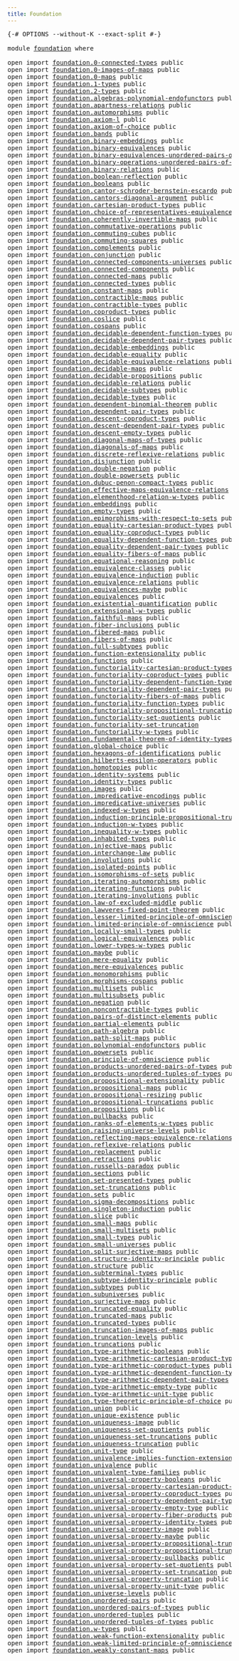 ```yaml
---
title: Foundation
---
```


<pre class="Agda"><a id="36" class="Symbol">{-#</a> <a id="40" class="Keyword">OPTIONS</a> <a id="48" class="Pragma">--without-K</a> <a id="60" class="Pragma">--exact-split</a> <a id="74" class="Symbol">#-}</a>

<a id="79" class="Keyword">module</a> <a id="86" href="foundation.html" class="Module">foundation</a> <a id="97" class="Keyword">where</a>

<a id="104" class="Keyword">open</a> <a id="109" class="Keyword">import</a> <a id="116" href="foundation.0-connected-types.html" class="Module">foundation.0-connected-types</a> <a id="145" class="Keyword">public</a>
<a id="152" class="Keyword">open</a> <a id="157" class="Keyword">import</a> <a id="164" href="foundation.0-images-of-maps.html" class="Module">foundation.0-images-of-maps</a> <a id="192" class="Keyword">public</a>
<a id="199" class="Keyword">open</a> <a id="204" class="Keyword">import</a> <a id="211" href="foundation.0-maps.html" class="Module">foundation.0-maps</a> <a id="229" class="Keyword">public</a>
<a id="236" class="Keyword">open</a> <a id="241" class="Keyword">import</a> <a id="248" href="foundation.1-types.html" class="Module">foundation.1-types</a> <a id="267" class="Keyword">public</a>
<a id="274" class="Keyword">open</a> <a id="279" class="Keyword">import</a> <a id="286" href="foundation.2-types.html" class="Module">foundation.2-types</a> <a id="305" class="Keyword">public</a>
<a id="312" class="Keyword">open</a> <a id="317" class="Keyword">import</a> <a id="324" href="foundation.algebras-polynomial-endofunctors.html" class="Module">foundation.algebras-polynomial-endofunctors</a> <a id="368" class="Keyword">public</a>
<a id="375" class="Keyword">open</a> <a id="380" class="Keyword">import</a> <a id="387" href="foundation.apartness-relations.html" class="Module">foundation.apartness-relations</a> <a id="418" class="Keyword">public</a>
<a id="425" class="Keyword">open</a> <a id="430" class="Keyword">import</a> <a id="437" href="foundation.automorphisms.html" class="Module">foundation.automorphisms</a> <a id="462" class="Keyword">public</a>
<a id="469" class="Keyword">open</a> <a id="474" class="Keyword">import</a> <a id="481" href="foundation.axiom-l.html" class="Module">foundation.axiom-l</a> <a id="500" class="Keyword">public</a>
<a id="507" class="Keyword">open</a> <a id="512" class="Keyword">import</a> <a id="519" href="foundation.axiom-of-choice.html" class="Module">foundation.axiom-of-choice</a> <a id="546" class="Keyword">public</a>
<a id="553" class="Keyword">open</a> <a id="558" class="Keyword">import</a> <a id="565" href="foundation.bands.html" class="Module">foundation.bands</a> <a id="582" class="Keyword">public</a>
<a id="589" class="Keyword">open</a> <a id="594" class="Keyword">import</a> <a id="601" href="foundation.binary-embeddings.html" class="Module">foundation.binary-embeddings</a> <a id="630" class="Keyword">public</a>
<a id="637" class="Keyword">open</a> <a id="642" class="Keyword">import</a> <a id="649" href="foundation.binary-equivalences.html" class="Module">foundation.binary-equivalences</a> <a id="680" class="Keyword">public</a>
<a id="687" class="Keyword">open</a> <a id="692" class="Keyword">import</a> <a id="699" href="foundation.binary-equivalences-unordered-pairs-of-types.html" class="Module">foundation.binary-equivalences-unordered-pairs-of-types</a> <a id="755" class="Keyword">public</a>
<a id="762" class="Keyword">open</a> <a id="767" class="Keyword">import</a> <a id="774" href="foundation.binary-operations-unordered-pairs-of-types.html" class="Module">foundation.binary-operations-unordered-pairs-of-types</a> <a id="828" class="Keyword">public</a>
<a id="835" class="Keyword">open</a> <a id="840" class="Keyword">import</a> <a id="847" href="foundation.binary-relations.html" class="Module">foundation.binary-relations</a> <a id="875" class="Keyword">public</a>
<a id="882" class="Keyword">open</a> <a id="887" class="Keyword">import</a> <a id="894" href="foundation.boolean-reflection.html" class="Module">foundation.boolean-reflection</a> <a id="924" class="Keyword">public</a>
<a id="931" class="Keyword">open</a> <a id="936" class="Keyword">import</a> <a id="943" href="foundation.booleans.html" class="Module">foundation.booleans</a> <a id="963" class="Keyword">public</a>
<a id="970" class="Keyword">open</a> <a id="975" class="Keyword">import</a> <a id="982" href="foundation.cantor-schroder-bernstein-escardo.html" class="Module">foundation.cantor-schroder-bernstein-escardo</a> <a id="1027" class="Keyword">public</a>
<a id="1034" class="Keyword">open</a> <a id="1039" class="Keyword">import</a> <a id="1046" href="foundation.cantors-diagonal-argument.html" class="Module">foundation.cantors-diagonal-argument</a> <a id="1083" class="Keyword">public</a>
<a id="1090" class="Keyword">open</a> <a id="1095" class="Keyword">import</a> <a id="1102" href="foundation.cartesian-product-types.html" class="Module">foundation.cartesian-product-types</a> <a id="1137" class="Keyword">public</a>
<a id="1144" class="Keyword">open</a> <a id="1149" class="Keyword">import</a> <a id="1156" href="foundation.choice-of-representatives-equivalence-relation.html" class="Module">foundation.choice-of-representatives-equivalence-relation</a> <a id="1214" class="Keyword">public</a>
<a id="1221" class="Keyword">open</a> <a id="1226" class="Keyword">import</a> <a id="1233" href="foundation.coherently-invertible-maps.html" class="Module">foundation.coherently-invertible-maps</a> <a id="1271" class="Keyword">public</a>
<a id="1278" class="Keyword">open</a> <a id="1283" class="Keyword">import</a> <a id="1290" href="foundation.commutative-operations.html" class="Module">foundation.commutative-operations</a> <a id="1324" class="Keyword">public</a>
<a id="1331" class="Keyword">open</a> <a id="1336" class="Keyword">import</a> <a id="1343" href="foundation.commuting-cubes.html" class="Module">foundation.commuting-cubes</a> <a id="1370" class="Keyword">public</a>
<a id="1377" class="Keyword">open</a> <a id="1382" class="Keyword">import</a> <a id="1389" href="foundation.commuting-squares.html" class="Module">foundation.commuting-squares</a> <a id="1418" class="Keyword">public</a>
<a id="1425" class="Keyword">open</a> <a id="1430" class="Keyword">import</a> <a id="1437" href="foundation.complements.html" class="Module">foundation.complements</a> <a id="1460" class="Keyword">public</a>
<a id="1467" class="Keyword">open</a> <a id="1472" class="Keyword">import</a> <a id="1479" href="foundation.conjunction.html" class="Module">foundation.conjunction</a> <a id="1502" class="Keyword">public</a>
<a id="1509" class="Keyword">open</a> <a id="1514" class="Keyword">import</a> <a id="1521" href="foundation.connected-components-universes.html" class="Module">foundation.connected-components-universes</a> <a id="1563" class="Keyword">public</a>
<a id="1570" class="Keyword">open</a> <a id="1575" class="Keyword">import</a> <a id="1582" href="foundation.connected-components.html" class="Module">foundation.connected-components</a> <a id="1614" class="Keyword">public</a>
<a id="1621" class="Keyword">open</a> <a id="1626" class="Keyword">import</a> <a id="1633" href="foundation.connected-maps.html" class="Module">foundation.connected-maps</a> <a id="1659" class="Keyword">public</a>
<a id="1666" class="Keyword">open</a> <a id="1671" class="Keyword">import</a> <a id="1678" href="foundation.connected-types.html" class="Module">foundation.connected-types</a> <a id="1705" class="Keyword">public</a>
<a id="1712" class="Keyword">open</a> <a id="1717" class="Keyword">import</a> <a id="1724" href="foundation.constant-maps.html" class="Module">foundation.constant-maps</a> <a id="1749" class="Keyword">public</a>
<a id="1756" class="Keyword">open</a> <a id="1761" class="Keyword">import</a> <a id="1768" href="foundation.contractible-maps.html" class="Module">foundation.contractible-maps</a> <a id="1797" class="Keyword">public</a>
<a id="1804" class="Keyword">open</a> <a id="1809" class="Keyword">import</a> <a id="1816" href="foundation.contractible-types.html" class="Module">foundation.contractible-types</a> <a id="1846" class="Keyword">public</a>
<a id="1853" class="Keyword">open</a> <a id="1858" class="Keyword">import</a> <a id="1865" href="foundation.coproduct-types.html" class="Module">foundation.coproduct-types</a> <a id="1892" class="Keyword">public</a>
<a id="1899" class="Keyword">open</a> <a id="1904" class="Keyword">import</a> <a id="1911" href="foundation.coslice.html" class="Module">foundation.coslice</a> <a id="1930" class="Keyword">public</a>
<a id="1937" class="Keyword">open</a> <a id="1942" class="Keyword">import</a> <a id="1949" href="foundation.cospans.html" class="Module">foundation.cospans</a> <a id="1968" class="Keyword">public</a>
<a id="1975" class="Keyword">open</a> <a id="1980" class="Keyword">import</a> <a id="1987" href="foundation.decidable-dependent-function-types.html" class="Module">foundation.decidable-dependent-function-types</a> <a id="2033" class="Keyword">public</a>
<a id="2040" class="Keyword">open</a> <a id="2045" class="Keyword">import</a> <a id="2052" href="foundation.decidable-dependent-pair-types.html" class="Module">foundation.decidable-dependent-pair-types</a> <a id="2094" class="Keyword">public</a>
<a id="2101" class="Keyword">open</a> <a id="2106" class="Keyword">import</a> <a id="2113" href="foundation.decidable-embeddings.html" class="Module">foundation.decidable-embeddings</a> <a id="2145" class="Keyword">public</a>
<a id="2152" class="Keyword">open</a> <a id="2157" class="Keyword">import</a> <a id="2164" href="foundation.decidable-equality.html" class="Module">foundation.decidable-equality</a> <a id="2194" class="Keyword">public</a>
<a id="2201" class="Keyword">open</a> <a id="2206" class="Keyword">import</a> <a id="2213" href="foundation.decidable-equivalence-relations.html" class="Module">foundation.decidable-equivalence-relations</a> <a id="2256" class="Keyword">public</a>
<a id="2263" class="Keyword">open</a> <a id="2268" class="Keyword">import</a> <a id="2275" href="foundation.decidable-maps.html" class="Module">foundation.decidable-maps</a> <a id="2301" class="Keyword">public</a>
<a id="2308" class="Keyword">open</a> <a id="2313" class="Keyword">import</a> <a id="2320" href="foundation.decidable-propositions.html" class="Module">foundation.decidable-propositions</a> <a id="2354" class="Keyword">public</a>
<a id="2361" class="Keyword">open</a> <a id="2366" class="Keyword">import</a> <a id="2373" href="foundation.decidable-relations.html" class="Module">foundation.decidable-relations</a> <a id="2404" class="Keyword">public</a>
<a id="2411" class="Keyword">open</a> <a id="2416" class="Keyword">import</a> <a id="2423" href="foundation.decidable-subtypes.html" class="Module">foundation.decidable-subtypes</a> <a id="2453" class="Keyword">public</a>
<a id="2460" class="Keyword">open</a> <a id="2465" class="Keyword">import</a> <a id="2472" href="foundation.decidable-types.html" class="Module">foundation.decidable-types</a> <a id="2499" class="Keyword">public</a>
<a id="2506" class="Keyword">open</a> <a id="2511" class="Keyword">import</a> <a id="2518" href="foundation.dependent-binomial-theorem.html" class="Module">foundation.dependent-binomial-theorem</a> <a id="2556" class="Keyword">public</a>
<a id="2563" class="Keyword">open</a> <a id="2568" class="Keyword">import</a> <a id="2575" href="foundation.dependent-pair-types.html" class="Module">foundation.dependent-pair-types</a> <a id="2607" class="Keyword">public</a>
<a id="2614" class="Keyword">open</a> <a id="2619" class="Keyword">import</a> <a id="2626" href="foundation.descent-coproduct-types.html" class="Module">foundation.descent-coproduct-types</a> <a id="2661" class="Keyword">public</a>
<a id="2668" class="Keyword">open</a> <a id="2673" class="Keyword">import</a> <a id="2680" href="foundation.descent-dependent-pair-types.html" class="Module">foundation.descent-dependent-pair-types</a> <a id="2720" class="Keyword">public</a>
<a id="2727" class="Keyword">open</a> <a id="2732" class="Keyword">import</a> <a id="2739" href="foundation.descent-empty-types.html" class="Module">foundation.descent-empty-types</a> <a id="2770" class="Keyword">public</a>
<a id="2777" class="Keyword">open</a> <a id="2782" class="Keyword">import</a> <a id="2789" href="foundation.diagonal-maps-of-types.html" class="Module">foundation.diagonal-maps-of-types</a> <a id="2823" class="Keyword">public</a>
<a id="2830" class="Keyword">open</a> <a id="2835" class="Keyword">import</a> <a id="2842" href="foundation.diagonals-of-maps.html" class="Module">foundation.diagonals-of-maps</a> <a id="2871" class="Keyword">public</a>
<a id="2878" class="Keyword">open</a> <a id="2883" class="Keyword">import</a> <a id="2890" href="foundation.discrete-reflexive-relations.html" class="Module">foundation.discrete-reflexive-relations</a> <a id="2930" class="Keyword">public</a>
<a id="2937" class="Keyword">open</a> <a id="2942" class="Keyword">import</a> <a id="2949" href="foundation.disjunction.html" class="Module">foundation.disjunction</a> <a id="2972" class="Keyword">public</a>
<a id="2979" class="Keyword">open</a> <a id="2984" class="Keyword">import</a> <a id="2991" href="foundation.double-negation.html" class="Module">foundation.double-negation</a> <a id="3018" class="Keyword">public</a>
<a id="3025" class="Keyword">open</a> <a id="3030" class="Keyword">import</a> <a id="3037" href="foundation.double-powersets.html" class="Module">foundation.double-powersets</a> <a id="3065" class="Keyword">public</a>
<a id="3072" class="Keyword">open</a> <a id="3077" class="Keyword">import</a> <a id="3084" href="foundation.dubuc-penon-compact-types.html" class="Module">foundation.dubuc-penon-compact-types</a> <a id="3121" class="Keyword">public</a>
<a id="3128" class="Keyword">open</a> <a id="3133" class="Keyword">import</a> <a id="3140" href="foundation.effective-maps-equivalence-relations.html" class="Module">foundation.effective-maps-equivalence-relations</a> <a id="3188" class="Keyword">public</a>
<a id="3195" class="Keyword">open</a> <a id="3200" class="Keyword">import</a> <a id="3207" href="foundation.elementhood-relation-w-types.html" class="Module">foundation.elementhood-relation-w-types</a> <a id="3247" class="Keyword">public</a>
<a id="3254" class="Keyword">open</a> <a id="3259" class="Keyword">import</a> <a id="3266" href="foundation.embeddings.html" class="Module">foundation.embeddings</a> <a id="3288" class="Keyword">public</a>
<a id="3295" class="Keyword">open</a> <a id="3300" class="Keyword">import</a> <a id="3307" href="foundation.empty-types.html" class="Module">foundation.empty-types</a> <a id="3330" class="Keyword">public</a>
<a id="3337" class="Keyword">open</a> <a id="3342" class="Keyword">import</a> <a id="3349" href="foundation.epimorphisms-with-respect-to-sets.html" class="Module">foundation.epimorphisms-with-respect-to-sets</a> <a id="3394" class="Keyword">public</a>
<a id="3401" class="Keyword">open</a> <a id="3406" class="Keyword">import</a> <a id="3413" href="foundation.equality-cartesian-product-types.html" class="Module">foundation.equality-cartesian-product-types</a> <a id="3457" class="Keyword">public</a>
<a id="3464" class="Keyword">open</a> <a id="3469" class="Keyword">import</a> <a id="3476" href="foundation.equality-coproduct-types.html" class="Module">foundation.equality-coproduct-types</a> <a id="3512" class="Keyword">public</a>
<a id="3519" class="Keyword">open</a> <a id="3524" class="Keyword">import</a> <a id="3531" href="foundation.equality-dependent-function-types.html" class="Module">foundation.equality-dependent-function-types</a> <a id="3576" class="Keyword">public</a>
<a id="3583" class="Keyword">open</a> <a id="3588" class="Keyword">import</a> <a id="3595" href="foundation.equality-dependent-pair-types.html" class="Module">foundation.equality-dependent-pair-types</a> <a id="3636" class="Keyword">public</a>
<a id="3643" class="Keyword">open</a> <a id="3648" class="Keyword">import</a> <a id="3655" href="foundation.equality-fibers-of-maps.html" class="Module">foundation.equality-fibers-of-maps</a> <a id="3690" class="Keyword">public</a>
<a id="3697" class="Keyword">open</a> <a id="3702" class="Keyword">import</a> <a id="3709" href="foundation.equational-reasoning.html" class="Module">foundation.equational-reasoning</a> <a id="3741" class="Keyword">public</a>
<a id="3748" class="Keyword">open</a> <a id="3753" class="Keyword">import</a> <a id="3760" href="foundation.equivalence-classes.html" class="Module">foundation.equivalence-classes</a> <a id="3791" class="Keyword">public</a>
<a id="3798" class="Keyword">open</a> <a id="3803" class="Keyword">import</a> <a id="3810" href="foundation.equivalence-induction.html" class="Module">foundation.equivalence-induction</a> <a id="3843" class="Keyword">public</a>
<a id="3850" class="Keyword">open</a> <a id="3855" class="Keyword">import</a> <a id="3862" href="foundation.equivalence-relations.html" class="Module">foundation.equivalence-relations</a> <a id="3895" class="Keyword">public</a>
<a id="3902" class="Keyword">open</a> <a id="3907" class="Keyword">import</a> <a id="3914" href="foundation.equivalences-maybe.html" class="Module">foundation.equivalences-maybe</a> <a id="3944" class="Keyword">public</a>
<a id="3951" class="Keyword">open</a> <a id="3956" class="Keyword">import</a> <a id="3963" href="foundation.equivalences.html" class="Module">foundation.equivalences</a> <a id="3987" class="Keyword">public</a>
<a id="3994" class="Keyword">open</a> <a id="3999" class="Keyword">import</a> <a id="4006" href="foundation.existential-quantification.html" class="Module">foundation.existential-quantification</a> <a id="4044" class="Keyword">public</a>
<a id="4051" class="Keyword">open</a> <a id="4056" class="Keyword">import</a> <a id="4063" href="foundation.extensional-w-types.html" class="Module">foundation.extensional-w-types</a> <a id="4094" class="Keyword">public</a>
<a id="4101" class="Keyword">open</a> <a id="4106" class="Keyword">import</a> <a id="4113" href="foundation.faithful-maps.html" class="Module">foundation.faithful-maps</a> <a id="4138" class="Keyword">public</a>
<a id="4145" class="Keyword">open</a> <a id="4150" class="Keyword">import</a> <a id="4157" href="foundation.fiber-inclusions.html" class="Module">foundation.fiber-inclusions</a> <a id="4185" class="Keyword">public</a>
<a id="4192" class="Keyword">open</a> <a id="4197" class="Keyword">import</a> <a id="4204" href="foundation.fibered-maps.html" class="Module">foundation.fibered-maps</a> <a id="4228" class="Keyword">public</a>
<a id="4235" class="Keyword">open</a> <a id="4240" class="Keyword">import</a> <a id="4247" href="foundation.fibers-of-maps.html" class="Module">foundation.fibers-of-maps</a> <a id="4273" class="Keyword">public</a>
<a id="4280" class="Keyword">open</a> <a id="4285" class="Keyword">import</a> <a id="4292" href="foundation.full-subtypes.html" class="Module">foundation.full-subtypes</a> <a id="4317" class="Keyword">public</a>
<a id="4324" class="Keyword">open</a> <a id="4329" class="Keyword">import</a> <a id="4336" href="foundation.function-extensionality.html" class="Module">foundation.function-extensionality</a> <a id="4371" class="Keyword">public</a>
<a id="4378" class="Keyword">open</a> <a id="4383" class="Keyword">import</a> <a id="4390" href="foundation.functions.html" class="Module">foundation.functions</a> <a id="4411" class="Keyword">public</a>
<a id="4418" class="Keyword">open</a> <a id="4423" class="Keyword">import</a> <a id="4430" href="foundation.functoriality-cartesian-product-types.html" class="Module">foundation.functoriality-cartesian-product-types</a> <a id="4479" class="Keyword">public</a>
<a id="4486" class="Keyword">open</a> <a id="4491" class="Keyword">import</a> <a id="4498" href="foundation.functoriality-coproduct-types.html" class="Module">foundation.functoriality-coproduct-types</a> <a id="4539" class="Keyword">public</a>
<a id="4546" class="Keyword">open</a> <a id="4551" class="Keyword">import</a> <a id="4558" href="foundation.functoriality-dependent-function-types.html" class="Module">foundation.functoriality-dependent-function-types</a> <a id="4608" class="Keyword">public</a>
<a id="4615" class="Keyword">open</a> <a id="4620" class="Keyword">import</a> <a id="4627" href="foundation.functoriality-dependent-pair-types.html" class="Module">foundation.functoriality-dependent-pair-types</a> <a id="4673" class="Keyword">public</a>
<a id="4680" class="Keyword">open</a> <a id="4685" class="Keyword">import</a> <a id="4692" href="foundation.functoriality-fibers-of-maps.html" class="Module">foundation.functoriality-fibers-of-maps</a> <a id="4732" class="Keyword">public</a>
<a id="4739" class="Keyword">open</a> <a id="4744" class="Keyword">import</a> <a id="4751" href="foundation.functoriality-function-types.html" class="Module">foundation.functoriality-function-types</a> <a id="4791" class="Keyword">public</a>
<a id="4798" class="Keyword">open</a> <a id="4803" class="Keyword">import</a> <a id="4810" href="foundation.functoriality-propositional-truncation.html" class="Module">foundation.functoriality-propositional-truncation</a> <a id="4860" class="Keyword">public</a>
<a id="4867" class="Keyword">open</a> <a id="4872" class="Keyword">import</a> <a id="4879" href="foundation.functoriality-set-quotients.html" class="Module">foundation.functoriality-set-quotients</a> <a id="4918" class="Keyword">public</a>
<a id="4925" class="Keyword">open</a> <a id="4930" class="Keyword">import</a> <a id="4937" href="foundation.functoriality-set-truncation.html" class="Module">foundation.functoriality-set-truncation</a>
<a id="4977" class="Keyword">open</a> <a id="4982" class="Keyword">import</a> <a id="4989" href="foundation.functoriality-w-types.html" class="Module">foundation.functoriality-w-types</a> <a id="5022" class="Keyword">public</a>
<a id="5029" class="Keyword">open</a> <a id="5034" class="Keyword">import</a> <a id="5041" href="foundation.fundamental-theorem-of-identity-types.html" class="Module">foundation.fundamental-theorem-of-identity-types</a> <a id="5090" class="Keyword">public</a>
<a id="5097" class="Keyword">open</a> <a id="5102" class="Keyword">import</a> <a id="5109" href="foundation.global-choice.html" class="Module">foundation.global-choice</a> <a id="5134" class="Keyword">public</a>
<a id="5141" class="Keyword">open</a> <a id="5146" class="Keyword">import</a> <a id="5153" href="foundation.hexagons-of-identifications.html" class="Module">foundation.hexagons-of-identifications</a> <a id="5192" class="Keyword">public</a>
<a id="5199" class="Keyword">open</a> <a id="5204" class="Keyword">import</a> <a id="5211" href="foundation.hilberts-epsilon-operators.html" class="Module">foundation.hilberts-epsilon-operators</a> <a id="5249" class="Keyword">public</a>
<a id="5256" class="Keyword">open</a> <a id="5261" class="Keyword">import</a> <a id="5268" href="foundation.homotopies.html" class="Module">foundation.homotopies</a> <a id="5290" class="Keyword">public</a>
<a id="5297" class="Keyword">open</a> <a id="5302" class="Keyword">import</a> <a id="5309" href="foundation.identity-systems.html" class="Module">foundation.identity-systems</a> <a id="5337" class="Keyword">public</a>
<a id="5344" class="Keyword">open</a> <a id="5349" class="Keyword">import</a> <a id="5356" href="foundation.identity-types.html" class="Module">foundation.identity-types</a> <a id="5382" class="Keyword">public</a>
<a id="5389" class="Keyword">open</a> <a id="5394" class="Keyword">import</a> <a id="5401" href="foundation.images.html" class="Module">foundation.images</a> <a id="5419" class="Keyword">public</a>
<a id="5426" class="Keyword">open</a> <a id="5431" class="Keyword">import</a> <a id="5438" href="foundation.impredicative-encodings.html" class="Module">foundation.impredicative-encodings</a> <a id="5473" class="Keyword">public</a>
<a id="5480" class="Keyword">open</a> <a id="5485" class="Keyword">import</a> <a id="5492" href="foundation.impredicative-universes.html" class="Module">foundation.impredicative-universes</a> <a id="5527" class="Keyword">public</a>
<a id="5534" class="Keyword">open</a> <a id="5539" class="Keyword">import</a> <a id="5546" href="foundation.indexed-w-types.html" class="Module">foundation.indexed-w-types</a> <a id="5573" class="Keyword">public</a>
<a id="5580" class="Keyword">open</a> <a id="5585" class="Keyword">import</a> <a id="5592" href="foundation.induction-principle-propositional-truncation.html" class="Module">foundation.induction-principle-propositional-truncation</a> <a id="5648" class="Keyword">public</a>
<a id="5655" class="Keyword">open</a> <a id="5660" class="Keyword">import</a> <a id="5667" href="foundation.induction-w-types.html" class="Module">foundation.induction-w-types</a> <a id="5696" class="Keyword">public</a>
<a id="5703" class="Keyword">open</a> <a id="5708" class="Keyword">import</a> <a id="5715" href="foundation.inequality-w-types.html" class="Module">foundation.inequality-w-types</a> <a id="5745" class="Keyword">public</a>
<a id="5752" class="Keyword">open</a> <a id="5757" class="Keyword">import</a> <a id="5764" href="foundation.inhabited-types.html" class="Module">foundation.inhabited-types</a> <a id="5791" class="Keyword">public</a>
<a id="5798" class="Keyword">open</a> <a id="5803" class="Keyword">import</a> <a id="5810" href="foundation.injective-maps.html" class="Module">foundation.injective-maps</a> <a id="5836" class="Keyword">public</a>
<a id="5843" class="Keyword">open</a> <a id="5848" class="Keyword">import</a> <a id="5855" href="foundation.interchange-law.html" class="Module">foundation.interchange-law</a> <a id="5882" class="Keyword">public</a>
<a id="5889" class="Keyword">open</a> <a id="5894" class="Keyword">import</a> <a id="5901" href="foundation.involutions.html" class="Module">foundation.involutions</a> <a id="5924" class="Keyword">public</a>
<a id="5931" class="Keyword">open</a> <a id="5936" class="Keyword">import</a> <a id="5943" href="foundation.isolated-points.html" class="Module">foundation.isolated-points</a> <a id="5970" class="Keyword">public</a>
<a id="5977" class="Keyword">open</a> <a id="5982" class="Keyword">import</a> <a id="5989" href="foundation.isomorphisms-of-sets.html" class="Module">foundation.isomorphisms-of-sets</a> <a id="6021" class="Keyword">public</a>
<a id="6028" class="Keyword">open</a> <a id="6033" class="Keyword">import</a> <a id="6040" href="foundation.iterating-automorphisms.html" class="Module">foundation.iterating-automorphisms</a> <a id="6075" class="Keyword">public</a>
<a id="6082" class="Keyword">open</a> <a id="6087" class="Keyword">import</a> <a id="6094" href="foundation.iterating-functions.html" class="Module">foundation.iterating-functions</a> <a id="6125" class="Keyword">public</a>
<a id="6132" class="Keyword">open</a> <a id="6137" class="Keyword">import</a> <a id="6144" href="foundation.iterating-involutions.html" class="Module">foundation.iterating-involutions</a> <a id="6177" class="Keyword">public</a>
<a id="6184" class="Keyword">open</a> <a id="6189" class="Keyword">import</a> <a id="6196" href="foundation.law-of-excluded-middle.html" class="Module">foundation.law-of-excluded-middle</a> <a id="6230" class="Keyword">public</a>
<a id="6237" class="Keyword">open</a> <a id="6242" class="Keyword">import</a> <a id="6249" href="foundation.lawveres-fixed-point-theorem.html" class="Module">foundation.lawveres-fixed-point-theorem</a> <a id="6289" class="Keyword">public</a>
<a id="6296" class="Keyword">open</a> <a id="6301" class="Keyword">import</a> <a id="6308" href="foundation.lesser-limited-principle-of-omniscience.html" class="Module">foundation.lesser-limited-principle-of-omniscience</a> <a id="6359" class="Keyword">public</a>
<a id="6366" class="Keyword">open</a> <a id="6371" class="Keyword">import</a> <a id="6378" href="foundation.limited-principle-of-omniscience.html" class="Module">foundation.limited-principle-of-omniscience</a> <a id="6422" class="Keyword">public</a>
<a id="6429" class="Keyword">open</a> <a id="6434" class="Keyword">import</a> <a id="6441" href="foundation.locally-small-types.html" class="Module">foundation.locally-small-types</a> <a id="6472" class="Keyword">public</a>
<a id="6479" class="Keyword">open</a> <a id="6484" class="Keyword">import</a> <a id="6491" href="foundation.logical-equivalences.html" class="Module">foundation.logical-equivalences</a> <a id="6523" class="Keyword">public</a>
<a id="6530" class="Keyword">open</a> <a id="6535" class="Keyword">import</a> <a id="6542" href="foundation.lower-types-w-types.html" class="Module">foundation.lower-types-w-types</a> <a id="6573" class="Keyword">public</a>
<a id="6580" class="Keyword">open</a> <a id="6585" class="Keyword">import</a> <a id="6592" href="foundation.maybe.html" class="Module">foundation.maybe</a> <a id="6609" class="Keyword">public</a>
<a id="6616" class="Keyword">open</a> <a id="6621" class="Keyword">import</a> <a id="6628" href="foundation.mere-equality.html" class="Module">foundation.mere-equality</a> <a id="6653" class="Keyword">public</a>
<a id="6660" class="Keyword">open</a> <a id="6665" class="Keyword">import</a> <a id="6672" href="foundation.mere-equivalences.html" class="Module">foundation.mere-equivalences</a> <a id="6701" class="Keyword">public</a>
<a id="6708" class="Keyword">open</a> <a id="6713" class="Keyword">import</a> <a id="6720" href="foundation.monomorphisms.html" class="Module">foundation.monomorphisms</a> <a id="6745" class="Keyword">public</a>
<a id="6752" class="Keyword">open</a> <a id="6757" class="Keyword">import</a> <a id="6764" href="foundation.morphisms-cospans.html" class="Module">foundation.morphisms-cospans</a> <a id="6793" class="Keyword">public</a>
<a id="6800" class="Keyword">open</a> <a id="6805" class="Keyword">import</a> <a id="6812" href="foundation.multisets.html" class="Module">foundation.multisets</a> <a id="6833" class="Keyword">public</a>
<a id="6840" class="Keyword">open</a> <a id="6845" class="Keyword">import</a> <a id="6852" href="foundation.multisubsets.html" class="Module">foundation.multisubsets</a> <a id="6876" class="Keyword">public</a>
<a id="6883" class="Keyword">open</a> <a id="6888" class="Keyword">import</a> <a id="6895" href="foundation.negation.html" class="Module">foundation.negation</a> <a id="6915" class="Keyword">public</a>
<a id="6922" class="Keyword">open</a> <a id="6927" class="Keyword">import</a> <a id="6934" href="foundation.noncontractible-types.html" class="Module">foundation.noncontractible-types</a> <a id="6967" class="Keyword">public</a>
<a id="6974" class="Keyword">open</a> <a id="6979" class="Keyword">import</a> <a id="6986" href="foundation.pairs-of-distinct-elements.html" class="Module">foundation.pairs-of-distinct-elements</a> <a id="7024" class="Keyword">public</a>
<a id="7031" class="Keyword">open</a> <a id="7036" class="Keyword">import</a> <a id="7043" href="foundation.partial-elements.html" class="Module">foundation.partial-elements</a> <a id="7071" class="Keyword">public</a>
<a id="7078" class="Keyword">open</a> <a id="7083" class="Keyword">import</a> <a id="7090" href="foundation.path-algebra.html" class="Module">foundation.path-algebra</a> <a id="7114" class="Keyword">public</a>
<a id="7121" class="Keyword">open</a> <a id="7126" class="Keyword">import</a> <a id="7133" href="foundation.path-split-maps.html" class="Module">foundation.path-split-maps</a> <a id="7160" class="Keyword">public</a>
<a id="7167" class="Keyword">open</a> <a id="7172" class="Keyword">import</a> <a id="7179" href="foundation.polynomial-endofunctors.html" class="Module">foundation.polynomial-endofunctors</a> <a id="7214" class="Keyword">public</a>
<a id="7221" class="Keyword">open</a> <a id="7226" class="Keyword">import</a> <a id="7233" href="foundation.powersets.html" class="Module">foundation.powersets</a> <a id="7254" class="Keyword">public</a>
<a id="7261" class="Keyword">open</a> <a id="7266" class="Keyword">import</a> <a id="7273" href="foundation.principle-of-omniscience.html" class="Module">foundation.principle-of-omniscience</a> <a id="7309" class="Keyword">public</a>
<a id="7316" class="Keyword">open</a> <a id="7321" class="Keyword">import</a> <a id="7328" href="foundation.products-unordered-pairs-of-types.html" class="Module">foundation.products-unordered-pairs-of-types</a> <a id="7373" class="Keyword">public</a>
<a id="7380" class="Keyword">open</a> <a id="7385" class="Keyword">import</a> <a id="7392" href="foundation.products-unordered-tuples-of-types.html" class="Module">foundation.products-unordered-tuples-of-types</a> <a id="7438" class="Keyword">public</a>
<a id="7445" class="Keyword">open</a> <a id="7450" class="Keyword">import</a> <a id="7457" href="foundation.propositional-extensionality.html" class="Module">foundation.propositional-extensionality</a> <a id="7497" class="Keyword">public</a>
<a id="7504" class="Keyword">open</a> <a id="7509" class="Keyword">import</a> <a id="7516" href="foundation.propositional-maps.html" class="Module">foundation.propositional-maps</a> <a id="7546" class="Keyword">public</a>
<a id="7553" class="Keyword">open</a> <a id="7558" class="Keyword">import</a> <a id="7565" href="foundation.propositional-resizing.html" class="Module">foundation.propositional-resizing</a> <a id="7599" class="Keyword">public</a>
<a id="7606" class="Keyword">open</a> <a id="7611" class="Keyword">import</a> <a id="7618" href="foundation.propositional-truncations.html" class="Module">foundation.propositional-truncations</a> <a id="7655" class="Keyword">public</a>
<a id="7662" class="Keyword">open</a> <a id="7667" class="Keyword">import</a> <a id="7674" href="foundation.propositions.html" class="Module">foundation.propositions</a> <a id="7698" class="Keyword">public</a>
<a id="7705" class="Keyword">open</a> <a id="7710" class="Keyword">import</a> <a id="7717" href="foundation.pullbacks.html" class="Module">foundation.pullbacks</a> <a id="7738" class="Keyword">public</a>
<a id="7745" class="Keyword">open</a> <a id="7750" class="Keyword">import</a> <a id="7757" href="foundation.ranks-of-elements-w-types.html" class="Module">foundation.ranks-of-elements-w-types</a> <a id="7794" class="Keyword">public</a>
<a id="7801" class="Keyword">open</a> <a id="7806" class="Keyword">import</a> <a id="7813" href="foundation.raising-universe-levels.html" class="Module">foundation.raising-universe-levels</a> <a id="7848" class="Keyword">public</a>
<a id="7855" class="Keyword">open</a> <a id="7860" class="Keyword">import</a> <a id="7867" href="foundation.reflecting-maps-equivalence-relations.html" class="Module">foundation.reflecting-maps-equivalence-relations</a> <a id="7916" class="Keyword">public</a>
<a id="7923" class="Keyword">open</a> <a id="7928" class="Keyword">import</a> <a id="7935" href="foundation.reflexive-relations.html" class="Module">foundation.reflexive-relations</a> <a id="7966" class="Keyword">public</a>
<a id="7973" class="Keyword">open</a> <a id="7978" class="Keyword">import</a> <a id="7985" href="foundation.replacement.html" class="Module">foundation.replacement</a> <a id="8008" class="Keyword">public</a>
<a id="8015" class="Keyword">open</a> <a id="8020" class="Keyword">import</a> <a id="8027" href="foundation.retractions.html" class="Module">foundation.retractions</a> <a id="8050" class="Keyword">public</a>
<a id="8057" class="Keyword">open</a> <a id="8062" class="Keyword">import</a> <a id="8069" href="foundation.russells-paradox.html" class="Module">foundation.russells-paradox</a> <a id="8097" class="Keyword">public</a>
<a id="8104" class="Keyword">open</a> <a id="8109" class="Keyword">import</a> <a id="8116" href="foundation.sections.html" class="Module">foundation.sections</a> <a id="8136" class="Keyword">public</a>
<a id="8143" class="Keyword">open</a> <a id="8148" class="Keyword">import</a> <a id="8155" href="foundation.set-presented-types.html" class="Module">foundation.set-presented-types</a> <a id="8186" class="Keyword">public</a>
<a id="8193" class="Keyword">open</a> <a id="8198" class="Keyword">import</a> <a id="8205" href="foundation.set-truncations.html" class="Module">foundation.set-truncations</a> <a id="8232" class="Keyword">public</a>
<a id="8239" class="Keyword">open</a> <a id="8244" class="Keyword">import</a> <a id="8251" href="foundation.sets.html" class="Module">foundation.sets</a> <a id="8267" class="Keyword">public</a>
<a id="8274" class="Keyword">open</a> <a id="8279" class="Keyword">import</a> <a id="8286" href="foundation.sigma-decompositions.html" class="Module">foundation.sigma-decompositions</a> <a id="8318" class="Keyword">public</a>
<a id="8325" class="Keyword">open</a> <a id="8330" class="Keyword">import</a> <a id="8337" href="foundation.singleton-induction.html" class="Module">foundation.singleton-induction</a> <a id="8368" class="Keyword">public</a>
<a id="8375" class="Keyword">open</a> <a id="8380" class="Keyword">import</a> <a id="8387" href="foundation.slice.html" class="Module">foundation.slice</a> <a id="8404" class="Keyword">public</a>
<a id="8411" class="Keyword">open</a> <a id="8416" class="Keyword">import</a> <a id="8423" href="foundation.small-maps.html" class="Module">foundation.small-maps</a> <a id="8445" class="Keyword">public</a>
<a id="8452" class="Keyword">open</a> <a id="8457" class="Keyword">import</a> <a id="8464" href="foundation.small-multisets.html" class="Module">foundation.small-multisets</a> <a id="8491" class="Keyword">public</a>
<a id="8498" class="Keyword">open</a> <a id="8503" class="Keyword">import</a> <a id="8510" href="foundation.small-types.html" class="Module">foundation.small-types</a> <a id="8533" class="Keyword">public</a>
<a id="8540" class="Keyword">open</a> <a id="8545" class="Keyword">import</a> <a id="8552" href="foundation.small-universes.html" class="Module">foundation.small-universes</a> <a id="8579" class="Keyword">public</a>
<a id="8586" class="Keyword">open</a> <a id="8591" class="Keyword">import</a> <a id="8598" href="foundation.split-surjective-maps.html" class="Module">foundation.split-surjective-maps</a> <a id="8631" class="Keyword">public</a>
<a id="8638" class="Keyword">open</a> <a id="8643" class="Keyword">import</a> <a id="8650" href="foundation.structure-identity-principle.html" class="Module">foundation.structure-identity-principle</a> <a id="8690" class="Keyword">public</a>
<a id="8697" class="Keyword">open</a> <a id="8702" class="Keyword">import</a> <a id="8709" href="foundation.structure.html" class="Module">foundation.structure</a> <a id="8730" class="Keyword">public</a>
<a id="8737" class="Keyword">open</a> <a id="8742" class="Keyword">import</a> <a id="8749" href="foundation.subterminal-types.html" class="Module">foundation.subterminal-types</a> <a id="8778" class="Keyword">public</a>
<a id="8785" class="Keyword">open</a> <a id="8790" class="Keyword">import</a> <a id="8797" href="foundation.subtype-identity-principle.html" class="Module">foundation.subtype-identity-principle</a> <a id="8835" class="Keyword">public</a>
<a id="8842" class="Keyword">open</a> <a id="8847" class="Keyword">import</a> <a id="8854" href="foundation.subtypes.html" class="Module">foundation.subtypes</a> <a id="8874" class="Keyword">public</a>
<a id="8881" class="Keyword">open</a> <a id="8886" class="Keyword">import</a> <a id="8893" href="foundation.subuniverses.html" class="Module">foundation.subuniverses</a> <a id="8917" class="Keyword">public</a>
<a id="8924" class="Keyword">open</a> <a id="8929" class="Keyword">import</a> <a id="8936" href="foundation.surjective-maps.html" class="Module">foundation.surjective-maps</a> <a id="8963" class="Keyword">public</a>
<a id="8970" class="Keyword">open</a> <a id="8975" class="Keyword">import</a> <a id="8982" href="foundation.truncated-equality.html" class="Module">foundation.truncated-equality</a> <a id="9012" class="Keyword">public</a>
<a id="9019" class="Keyword">open</a> <a id="9024" class="Keyword">import</a> <a id="9031" href="foundation.truncated-maps.html" class="Module">foundation.truncated-maps</a> <a id="9057" class="Keyword">public</a>
<a id="9064" class="Keyword">open</a> <a id="9069" class="Keyword">import</a> <a id="9076" href="foundation.truncated-types.html" class="Module">foundation.truncated-types</a> <a id="9103" class="Keyword">public</a>
<a id="9110" class="Keyword">open</a> <a id="9115" class="Keyword">import</a> <a id="9122" href="foundation.truncation-images-of-maps.html" class="Module">foundation.truncation-images-of-maps</a> <a id="9159" class="Keyword">public</a>
<a id="9166" class="Keyword">open</a> <a id="9171" class="Keyword">import</a> <a id="9178" href="foundation.truncation-levels.html" class="Module">foundation.truncation-levels</a> <a id="9207" class="Keyword">public</a>
<a id="9214" class="Keyword">open</a> <a id="9219" class="Keyword">import</a> <a id="9226" href="foundation.truncations.html" class="Module">foundation.truncations</a> <a id="9249" class="Keyword">public</a>
<a id="9256" class="Keyword">open</a> <a id="9261" class="Keyword">import</a> <a id="9268" href="foundation.type-arithmetic-booleans.html" class="Module">foundation.type-arithmetic-booleans</a> <a id="9304" class="Keyword">public</a>
<a id="9311" class="Keyword">open</a> <a id="9316" class="Keyword">import</a> <a id="9323" href="foundation.type-arithmetic-cartesian-product-types.html" class="Module">foundation.type-arithmetic-cartesian-product-types</a> <a id="9374" class="Keyword">public</a>
<a id="9381" class="Keyword">open</a> <a id="9386" class="Keyword">import</a> <a id="9393" href="foundation.type-arithmetic-coproduct-types.html" class="Module">foundation.type-arithmetic-coproduct-types</a> <a id="9436" class="Keyword">public</a>
<a id="9443" class="Keyword">open</a> <a id="9448" class="Keyword">import</a> <a id="9455" href="foundation.type-arithmetic-dependent-function-types.html" class="Module">foundation.type-arithmetic-dependent-function-types</a> <a id="9507" class="Keyword">public</a>
<a id="9514" class="Keyword">open</a> <a id="9519" class="Keyword">import</a> <a id="9526" href="foundation.type-arithmetic-dependent-pair-types.html" class="Module">foundation.type-arithmetic-dependent-pair-types</a> <a id="9574" class="Keyword">public</a>
<a id="9581" class="Keyword">open</a> <a id="9586" class="Keyword">import</a> <a id="9593" href="foundation.type-arithmetic-empty-type.html" class="Module">foundation.type-arithmetic-empty-type</a> <a id="9631" class="Keyword">public</a>
<a id="9638" class="Keyword">open</a> <a id="9643" class="Keyword">import</a> <a id="9650" href="foundation.type-arithmetic-unit-type.html" class="Module">foundation.type-arithmetic-unit-type</a> <a id="9687" class="Keyword">public</a>
<a id="9694" class="Keyword">open</a> <a id="9699" class="Keyword">import</a> <a id="9706" href="foundation.type-theoretic-principle-of-choice.html" class="Module">foundation.type-theoretic-principle-of-choice</a> <a id="9752" class="Keyword">public</a>
<a id="9759" class="Keyword">open</a> <a id="9764" class="Keyword">import</a> <a id="9771" href="foundation.union.html" class="Module">foundation.union</a> <a id="9788" class="Keyword">public</a>
<a id="9795" class="Keyword">open</a> <a id="9800" class="Keyword">import</a> <a id="9807" href="foundation.unique-existence.html" class="Module">foundation.unique-existence</a> <a id="9835" class="Keyword">public</a>
<a id="9842" class="Keyword">open</a> <a id="9847" class="Keyword">import</a> <a id="9854" href="foundation.uniqueness-image.html" class="Module">foundation.uniqueness-image</a> <a id="9882" class="Keyword">public</a>
<a id="9889" class="Keyword">open</a> <a id="9894" class="Keyword">import</a> <a id="9901" href="foundation.uniqueness-set-quotients.html" class="Module">foundation.uniqueness-set-quotients</a> <a id="9937" class="Keyword">public</a>
<a id="9944" class="Keyword">open</a> <a id="9949" class="Keyword">import</a> <a id="9956" href="foundation.uniqueness-set-truncations.html" class="Module">foundation.uniqueness-set-truncations</a> <a id="9994" class="Keyword">public</a>
<a id="10001" class="Keyword">open</a> <a id="10006" class="Keyword">import</a> <a id="10013" href="foundation.uniqueness-truncation.html" class="Module">foundation.uniqueness-truncation</a> <a id="10046" class="Keyword">public</a>
<a id="10053" class="Keyword">open</a> <a id="10058" class="Keyword">import</a> <a id="10065" href="foundation.unit-type.html" class="Module">foundation.unit-type</a> <a id="10086" class="Keyword">public</a>
<a id="10093" class="Keyword">open</a> <a id="10098" class="Keyword">import</a> <a id="10105" href="foundation.univalence-implies-function-extensionality.html" class="Module">foundation.univalence-implies-function-extensionality</a> <a id="10159" class="Keyword">public</a>
<a id="10166" class="Keyword">open</a> <a id="10171" class="Keyword">import</a> <a id="10178" href="foundation.univalence.html" class="Module">foundation.univalence</a> <a id="10200" class="Keyword">public</a>
<a id="10207" class="Keyword">open</a> <a id="10212" class="Keyword">import</a> <a id="10219" href="foundation.univalent-type-families.html" class="Module">foundation.univalent-type-families</a> <a id="10254" class="Keyword">public</a>
<a id="10261" class="Keyword">open</a> <a id="10266" class="Keyword">import</a> <a id="10273" href="foundation.universal-property-booleans.html" class="Module">foundation.universal-property-booleans</a> <a id="10312" class="Keyword">public</a>
<a id="10319" class="Keyword">open</a> <a id="10324" class="Keyword">import</a> <a id="10331" href="foundation.universal-property-cartesian-product-types.html" class="Module">foundation.universal-property-cartesian-product-types</a> <a id="10385" class="Keyword">public</a>
<a id="10392" class="Keyword">open</a> <a id="10397" class="Keyword">import</a> <a id="10404" href="foundation.universal-property-coproduct-types.html" class="Module">foundation.universal-property-coproduct-types</a> <a id="10450" class="Keyword">public</a>
<a id="10457" class="Keyword">open</a> <a id="10462" class="Keyword">import</a> <a id="10469" href="foundation.universal-property-dependent-pair-types.html" class="Module">foundation.universal-property-dependent-pair-types</a> <a id="10520" class="Keyword">public</a>
<a id="10527" class="Keyword">open</a> <a id="10532" class="Keyword">import</a> <a id="10539" href="foundation.universal-property-empty-type.html" class="Module">foundation.universal-property-empty-type</a> <a id="10580" class="Keyword">public</a>
<a id="10587" class="Keyword">open</a> <a id="10592" class="Keyword">import</a> <a id="10599" href="foundation.universal-property-fiber-products.html" class="Module">foundation.universal-property-fiber-products</a> <a id="10644" class="Keyword">public</a>
<a id="10651" class="Keyword">open</a> <a id="10656" class="Keyword">import</a> <a id="10663" href="foundation.universal-property-identity-types.html" class="Module">foundation.universal-property-identity-types</a> <a id="10708" class="Keyword">public</a>
<a id="10715" class="Keyword">open</a> <a id="10720" class="Keyword">import</a> <a id="10727" href="foundation.universal-property-image.html" class="Module">foundation.universal-property-image</a> <a id="10763" class="Keyword">public</a>
<a id="10770" class="Keyword">open</a> <a id="10775" class="Keyword">import</a> <a id="10782" href="foundation.universal-property-maybe.html" class="Module">foundation.universal-property-maybe</a> <a id="10818" class="Keyword">public</a>
<a id="10825" class="Keyword">open</a> <a id="10830" class="Keyword">import</a> <a id="10837" href="foundation.universal-property-propositional-truncation-into-sets.html" class="Module">foundation.universal-property-propositional-truncation-into-sets</a> <a id="10902" class="Keyword">public</a>
<a id="10909" class="Keyword">open</a> <a id="10914" class="Keyword">import</a> <a id="10921" href="foundation.universal-property-propositional-truncation.html" class="Module">foundation.universal-property-propositional-truncation</a> <a id="10976" class="Keyword">public</a>
<a id="10983" class="Keyword">open</a> <a id="10988" class="Keyword">import</a> <a id="10995" href="foundation.universal-property-pullbacks.html" class="Module">foundation.universal-property-pullbacks</a> <a id="11035" class="Keyword">public</a>
<a id="11042" class="Keyword">open</a> <a id="11047" class="Keyword">import</a> <a id="11054" href="foundation.universal-property-set-quotients.html" class="Module">foundation.universal-property-set-quotients</a> <a id="11098" class="Keyword">public</a>
<a id="11105" class="Keyword">open</a> <a id="11110" class="Keyword">import</a> <a id="11117" href="foundation.universal-property-set-truncation.html" class="Module">foundation.universal-property-set-truncation</a> <a id="11162" class="Keyword">public</a>
<a id="11169" class="Keyword">open</a> <a id="11174" class="Keyword">import</a> <a id="11181" href="foundation.universal-property-truncation.html" class="Module">foundation.universal-property-truncation</a> <a id="11222" class="Keyword">public</a>
<a id="11229" class="Keyword">open</a> <a id="11234" class="Keyword">import</a> <a id="11241" href="foundation.universal-property-unit-type.html" class="Module">foundation.universal-property-unit-type</a> <a id="11281" class="Keyword">public</a>
<a id="11288" class="Keyword">open</a> <a id="11293" class="Keyword">import</a> <a id="11300" href="foundation.universe-levels.html" class="Module">foundation.universe-levels</a> <a id="11327" class="Keyword">public</a>
<a id="11334" class="Keyword">open</a> <a id="11339" class="Keyword">import</a> <a id="11346" href="foundation.unordered-pairs.html" class="Module">foundation.unordered-pairs</a> <a id="11373" class="Keyword">public</a>
<a id="11380" class="Keyword">open</a> <a id="11385" class="Keyword">import</a> <a id="11392" href="foundation.unordered-pairs-of-types.html" class="Module">foundation.unordered-pairs-of-types</a> <a id="11428" class="Keyword">public</a>
<a id="11435" class="Keyword">open</a> <a id="11440" class="Keyword">import</a> <a id="11447" href="foundation.unordered-tuples.html" class="Module">foundation.unordered-tuples</a> <a id="11475" class="Keyword">public</a>
<a id="11482" class="Keyword">open</a> <a id="11487" class="Keyword">import</a> <a id="11494" href="foundation.unordered-tuples-of-types.html" class="Module">foundation.unordered-tuples-of-types</a> <a id="11531" class="Keyword">public</a>
<a id="11538" class="Keyword">open</a> <a id="11543" class="Keyword">import</a> <a id="11550" href="foundation.w-types.html" class="Module">foundation.w-types</a> <a id="11569" class="Keyword">public</a>
<a id="11576" class="Keyword">open</a> <a id="11581" class="Keyword">import</a> <a id="11588" href="foundation.weak-function-extensionality.html" class="Module">foundation.weak-function-extensionality</a> <a id="11628" class="Keyword">public</a>
<a id="11635" class="Keyword">open</a> <a id="11640" class="Keyword">import</a> <a id="11647" href="foundation.weak-limited-principle-of-omniscience.html" class="Module">foundation.weak-limited-principle-of-omniscience</a> <a id="11696" class="Keyword">public</a>
<a id="11703" class="Keyword">open</a> <a id="11708" class="Keyword">import</a> <a id="11715" href="foundation.weakly-constant-maps.html" class="Module">foundation.weakly-constant-maps</a> <a id="11747" class="Keyword">public</a>
</pre>